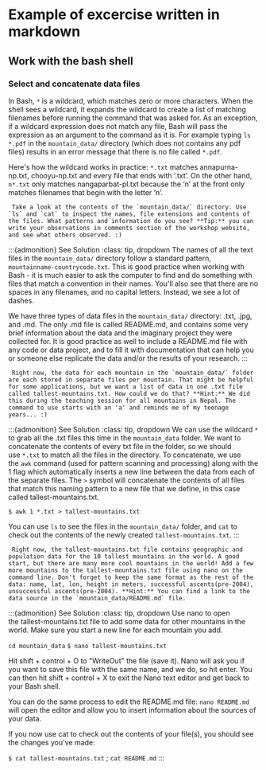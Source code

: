 # Example of excercise written in markdown

## Work with the bash shell

### Select and concatenate data files

In Bash, `*` is a wildcard, which matches zero or more characters. When the shell sees a wildcard, it expands the wildcard to create a list of matching filenames before running the command that was asked for. As an exception, if a wildcard expression does not match any file, Bash will pass the expression as an argument to the command as it is. For example typing `ls *.pdf` in the `mountain_data/` directory (which does not contains any pdf files) results in an error message that there is no file called `*.pdf`. 

Here's how the wildcard works in practice: `*.txt` matches annapurna-np.txt, chooyu-np.txt and every file that ends with ‘.txt’. On the other hand, `n*.txt` only matches nangaparbat-pl.txt because the ‘n’ at the front only matches filenames that begin with the letter ‘n’.

```{admonition} Exercise: Explore data files
 Take a look at the contents of the `mountain_data/` directory. Use `ls` and `cat` to inspect the names, file extensions and contents of the files. What patterns and information do you see? **Tip:** you can write your observations in comments section of the workshop website, and see what others observed. :) 
```

:::{admonition} See Solution
:class: tip, dropdown
The names of all the text files in the `mountain_data/` directory follow a standard pattern, `mountainname-countrycode.txt`. This is good practice when working with Bash - it is much easier to ask the computer to find and do something with files that match a convention in their names. You'll also see that there are no spaces in any filenames, and no capital letters. Instead, we see a lot of dashes.

We have three types of data files in the `mountain_data/` directory: .txt, .jpg, and .md. The only .md file is called README.md, and contains some very brief information about the data and the imaginary project they were collected for. It is good practice as well to include a README.md file with any code or data project, and to fill it with documentation that can help you or someone else replicate the data and/or the results of your research. 
:::

```{admonition} Exercise: Select and concatenate data files
 Right now, the data for each mountain in the `mountain_data/` folder are each stored in separate files per mountain. That might be helpful for some applications, but we want a list of data in one .txt file called tallest-mountains.txt. How could we do that? **Hint:** We did this during the teaching session for all mountains in Nepal. The command to use starts with an 'a' and reminds me of my teenage years... :) 
```

:::{admonition} See Solution
:class: tip, dropdown
We can use the wildcard `*` to grab all the .txt files this time in the `mountain_data` folder. We want to concatenate the contents of every txt file in the folder, so we should use `*.txt` to match all the files in the directory. To concatenate, we use the `awk` command (used for pattern scanning and processing) along with the 1 flag which automatically inserts a new line between the data from each of the separate files. The `>` symbol will concatenate the contents of all files that match this naming pattern to a new file that we define, in this case called tallest-mountains.txt.

`$ awk 1 *.txt > tallest-mountains.txt`

You can use `ls` to see the files in the `mountain_data/` folder, and `cat` to check out the contents of the newly created `tallest-mountains.txt`.
:::

```{admonition} Exercise: add data to tallest-mountains.txt
 Right now, the tallest-mountains.txt file contains geographic and population data for the 10 tallest mountains in the world. A good start, but there are many more cool mountains in the world! Add a few more mountains to the tallest-mountains.txt file using nano on the command line. Don't forget to keep the same format as the rest of the data: name, lat, lon, height in meters, successful ascents(pre-2004), unsuccessful ascents(pre-2004). **Hint:** You can find a link to the data source in the `mountain_data/README.md` file. 
```
:::{admonition} See Solution
:class: tip, dropdown
Use nano to open the tallest-mountains.txt file to add some data for other mountains in the world. Make sure you start a new line for each mountain you add.

`cd mountain_data`
`$ nano tallest-mountains.txt`

Hit shift + control + O to "WriteOut" the file (save it). Nano will ask you if you want to save this file with the same name, and we do, so hit enter. You can then hit shift + control + X to exit the Nano text editor and get back to your Bash shell.

You can do the same process to edit the README.md file: `nano README.md` will open the editor and allow you to insert information about the sources of your data.

If you now use cat to check out the contents of your file(s), you should see the changes you've made:

`$ cat tallest-mountains.txt` ; `cat README.md`
:::